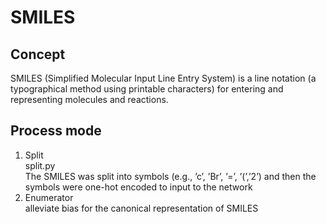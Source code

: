 # SMILES
## Concept
SMILES (Simplified Molecular Input Line Entry System) is a line notation (a typographical method using printable characters) for entering and representing molecules and reactions.
## Process mode
1. Split  
    split.py  
    The SMILES was split into symbols (e.g., ’c’, ’Br’, ’=’, ’(’,’2’) and then the symbols were one-hot encoded to input to the network
2. Enumerator  
    alleviate bias for the canonical representation of SMILES
